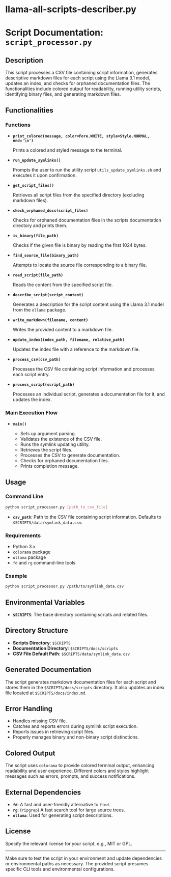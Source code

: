 # llama-all-scripts-describer.py

# Script Documentation: `script_processor.py`

## Description

This script processes a CSV file containing script information, generates descriptive markdown files for each script using the Llama 3.1 model, updates an index, and checks for orphaned documentation files. The functionalities include colored output for readability, running utility scripts, identifying binary files, and generating markdown files.

## Functionalities

### Functions

- **`print_colored(message, color=Fore.WHITE, style=Style.NORMAL, end='\n')`**

  Prints a colored and styled message to the terminal.

- **`run_update_symlinks()`**

  Prompts the user to run the utility script `utils_update_symlinks.sh` and executes it upon confirmation.

- **`get_script_files()`**

  Retrieves all script files from the specified directory (excluding markdown files).

- **`check_orphaned_docs(script_files)`**

  Checks for orphaned documentation files in the scripts documentation directory and prints them.

- **`is_binary(file_path)`**

  Checks if the given file is binary by reading the first 1024 bytes.

- **`find_source_file(binary_path)`**

  Attempts to locate the source file corresponding to a binary file.

- **`read_script(file_path)`**

  Reads the content from the specified script file.

- **`describe_script(script_content)`**

  Generates a description for the script content using the Llama 3.1 model from the `ollama` package.

- **`write_markdown(filename, content)`**

  Writes the provided content to a markdown file.

- **`update_index(index_path, filename, relative_path)`**

  Updates the index file with a reference to the markdown file.

- **`process_csv(csv_path)`**

  Processes the CSV file containing script information and processes each script entry.

- **`process_script(script_path)`**

  Processes an individual script, generates a documentation file for it, and updates the index.

### Main Execution Flow

- **`main()`**

  - Sets up argument parsing.
  - Validates the existence of the CSV file.
  - Runs the symlink updating utility.
  - Retrieves the script files.
  - Processes the CSV to generate documentation.
  - Checks for orphaned documentation files.
  - Prints completion message.

## Usage

### Command Line

```bash
python script_processor.py [path_to_csv_file]
```

- **`csv_path`**: Path to the CSV file containing script information. Defaults to `$SCRIPTS/data/symlink_data.csv`.

### Requirements

- Python 3.x
- `colorama` package
- `ollama` package
- `fd` and `rg` command-line tools

### Example

```bash
python script_processor.py /path/to/symlink_data.csv
```

## Environmental Variables

- **`$SCRIPTS`**: The base directory containing scripts and related files.

## Directory Structure

- **Scripts Directory**: `$SCRIPTS`
- **Documentation Directory**: `$SCRIPTS/docs/scripts`
- **CSV File Default Path**: `$SCRIPTS/data/symlink_data.csv`

## Generated Documentation

The script generates markdown documentation files for each script and stores them in the `$SCRIPTS/docs/scripts` directory. It also updates an index file located at `$SCRIPTS/docs/index.md`.

## Error Handling

- Handles missing CSV file.
- Catches and reports errors during symlink script execution.
- Reports issues in retrieving script files.
- Properly manages binary and non-binary script distinctions.

## Colored Output

The script uses `colorama` to provide colored terminal output, enhancing readability and user experience. Different colors and styles highlight messages such as errors, prompts, and success notifications.

## External Dependencies

- **`fd`**: A fast and user-friendly alternative to `find`.
- **`rg`**: (`ripgrep`) A fast search tool for large source trees.
- **`ollama`**: Used for generating script descriptions.

## License

Specify the relevant license for your script, e.g., MIT or GPL.

---

Make sure to test the script in your environment and update dependencies or environmental paths as necessary. The provided script presumes specific CLI tools and environmental configurations.
